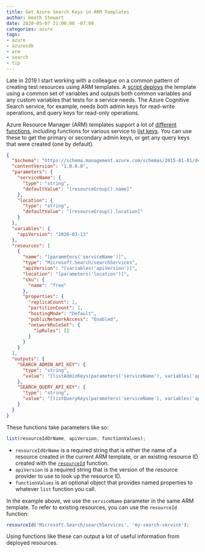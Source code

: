 ```yaml
---
title: Get Azure Search Keys in ARM Templates
author: Heath Stewart
date: 2020-05-07 21:00:00 -07:00
categories: azure
tags:
- azure
- azuresdk
- arm
- search
- tip
---
```


Late in 2019 I start working with a colleague on a common pattern of creating test resources using ARM templates. A [script deploys](https://github.com/Azure/azure-sdk-tools/blob/168ad3040e8df16377eb66e5a80d277494b30069/eng/common/TestResources/New-TestResources.ps1#L280-L282) the template using a common set of variables and outputs both common variables and any custom variables that tests for a service needs. The Azure Cognitive Search service, for example, needs both admin keys for read-write operations, and query keys for read-only operations.

Azure Resource Manager (ARM) templates support a lot of [different functions](https://docs.microsoft.com/azure/azure-resource-manager/templates/template-functions), including functions for various service to [list keys](https://docs.microsoft.com/azure/azure-resource-manager/templates/template-functions-resource#list). You can use these to get the primary or secondary admin keys, or get any query keys that were created (one by default).

```json
{
  "$schema": "https://schema.management.azure.com/schemas/2015-01-01/deploymentTemplate.json#",
  "contentVersion": "1.0.0.0",
  "parameters": {
    "serviceName": {
      "type": "string",
      "defaultValue": "[resourceGroup().name]"
    },
    "location": {
      "type": "string",
      "defaultValue": "[resourceGroup().location]"
    }
  },
  "variables": {
    "apiVersion": "2020-03-13"
  },
  "resources": [
    {
      "name": "[parameters('serviceName')]",
      "type": "Microsoft.Search/searchServices",
      "apiVersion": "[variables('apiVersion')]",
      "location": "[parameters('location')]",
      "sku": {
        "name": "free"
      },
      "properties": {
        "replicaCount": 1,
        "partitionCount": 1,
        "hostingMode": "Default",
        "publicNetworkAccess": "Enabled",
        "networkRuleSet": {
          "ipRules": []
        }
      }
    }
  ],
  "outputs": {
    "SEARCH_ADMIN_API_KEY": {
      "type": "string",
      "value": "[listAdminKeys(parameters('serviceName'), variables('apiVersion')).primaryKey]"
    },
    "SEARCH_QUERY_API_KEY": {
      "type": "string",
      "value": "[listQueryKeys(parameters('serviceName'), variables('apiVersion')).value[0].key]"
    }
  }
}
```

These functions take parameters like so:

```javascript
list(resourceIdOrName, apiVersion, functionValues);
```

* `resourceIdOrName` is a required string that is either the name of a resource created in the current ARM template, or an existing resource ID created with the [`resourceId`](https://docs.microsoft.com/azure/azure-resource-manager/templates/template-functions-resource#resourceid) function.
* `apiVersion` is a required string that is the version of the resource provider to use to look up the resource ID.
* `functionValues` is an optional object that provides named properties to whatever `list` function you call.

In the example above, we use the `serviceName` parameter in the same ARM template. To refer to existing resources, you can use the `resourceId` function:

```javascript
resourceId('Microsoft.Search/searchServices', 'my-search-service');
```

Using functions like these can output a lot of useful information from deployed resources.
